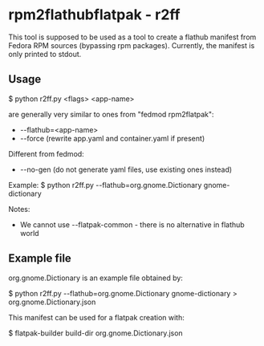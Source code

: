 # rpm2flathubflatpak - r2ff
This tool is supposed to be used as a tool to create a flathub manifest from Fedora RPM sources (bypassing rpm packages). 
Currently, the manifest is only printed to stdout.


## Usage

$ python r2ff.py \<flags\> \<app-name\>

<Flags> are generally very similar to ones from "fedmod rpm2flatpak":

* --flathub=\<app-name\>
* --force (rewrite app.yaml and container.yaml if present)

Different from fedmod:
* --no-gen (do not generate yaml files, use existing ones instead)

Example:
$ python r2ff.py --flathub=org.gnome.Dictionary gnome-dictionary
  
Notes:
  
  * We cannot use --flatpak-common - there is no alternative in flathub world

## Example file
  
  org.gnome.Dictionary is an example file obtained by:
  
  $ python r2ff.py --flathub=org.gnome.Dictionary gnome-dictionary > org.gnome.Dictionary.json
  
  This manifest can be used for a flatpak creation with:
  
  $ flatpak-builder build-dir org.gnome.Dictionary.json
  
